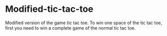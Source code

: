 # Modified-tic-tac-toe
Modified version of the game tic tac toe. To win one space of the tic tac toe, first you need to win a complete game of the normal tic tac toe.
